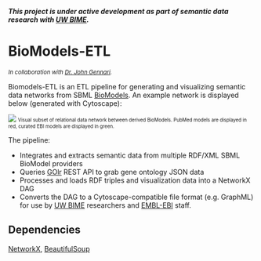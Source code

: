 
_**This project is under active development as part of semantic data research with
[UW BIME](http://bime.uw.edu/).**_

# BioModels-ETL

<sub>_In collaboration with [Dr. John Gennari](http://bime.uw.edu/faculty/john-gennari/)._</sub>

Biomodels-ETL is an ETL pipeline for generating and visualizing semantic data networks 
from SBML [BioModels](https://www.ebi.ac.uk/biomodels/). An example network is displayed below
(generated with Cytoscape):

![](https://imgur.com/oOglAcV.gif)
<sub><sup>
Visual subset of relational data network between derived BioModels.
PubMed models are displayed in red, curated EBI models are displayed in green.
</sup></sub>

The pipeline:
- Integrates and extracts semantic data from multiple RDF/XML SBML BioModel providers
- Queries [GOlr](https://github.com/geneontology/amigo/tree/master/golr) REST API to
grab gene ontology JSON data
- Processes and loads RDF triples and visualization data into a NetworkX DAG
- Converts the DAG to a Cytoscape-compatible file format (e.g. GraphML) for use by 
[UW BIME](http://bime.uw.edu/) researchers and [EMBL-EBI](https://www.ebi.ac.uk/) staff.

## Dependencies

[NetworkX](https://networkx.github.io/), [BeautifulSoup](https://pypi.org/project/beautifulsoup4/)
